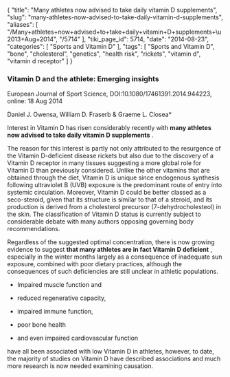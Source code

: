 {
    "title": "Many athletes now advised to take daily vitamin D supplements",
    "slug": "many-athletes-now-advised-to-take-daily-vitamin-d-supplements",
    "aliases": [
        "/Many+athletes+now+advised+to+take+daily+vitamin+D+supplements+\u2013+Aug+2014",
        "/5714"
    ],
    "tiki_page_id": 5714,
    "date": "2014-08-23",
    "categories": [
        "Sports and Vitamin D"
    ],
    "tags": [
        "Sports and Vitamin D",
        "bone",
        "cholesterol",
        "genetics",
        "health risk",
        "rickets",
        "vitamin d",
        "vitamin d receptor"
    ]
}


### Vitamin D and the athlete: Emerging insights

European Journal of Sport Science, DOI:10.1080/17461391.2014.944223, online: 18 Aug 2014

Daniel J. Owensa, William D. Fraserb & Graeme L. Closea*

Interest in Vitamin D has risen considerably recently with  **many athletes now advised to take daily vitamin D supplements** . 

The reason for this interest is partly not only attributed to the resurgence of the Vitamin D-deficient disease rickets but also due to the discovery of a Vitamin D receptor in many tissues suggesting a more global role for Vitamin D than previously considered. Unlike the other vitamins that are obtained through the diet, Vitamin D is unique since endogenous synthesis following ultraviolet B (UVB) exposure is the predominant route of entry into systemic circulation. Moreover, Vitamin D could be better classed as a seco-steroid, given that its structure is similar to that of a steroid, and its production is derived from a cholesterol precursor (7-dehydrocholesteol) in the skin. The classification of Vitamin D status is currently subject to considerable debate with many authors opposing governing body recommendations. 

Regardless of the suggested optimal concentration, there is now growing evidence to suggest  **that many athletes are in fact Vitamin D deficient** , especially in the winter months largely as a consequence of inadequate sun exposure, combined with poor dietary practices, although the consequences of such deficiencies are still unclear in athletic populations. 

* Impaired muscle function and 

* reduced regenerative capacity, 

* impaired immune function, 

* poor bone health 

* and even impaired cardiovascular function 

have all been associated with low Vitamin D in athletes, however, to date, the majority of studies on Vitamin D have described associations and much more research is now needed examining causation.